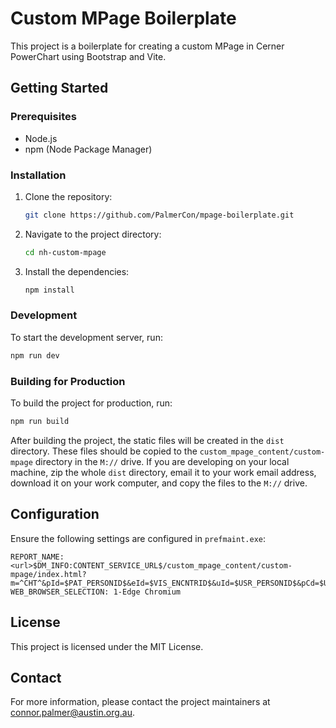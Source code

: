 # Custom MPage Boilerplate

This project is a boilerplate for creating a custom MPage in Cerner PowerChart using Bootstrap and Vite. 

## Getting Started

### Prerequisites

- Node.js
- npm (Node Package Manager)

### Installation

1. Clone the repository:
    ```sh
    git clone https://github.com/PalmerCon/mpage-boilerplate.git
    ```
2. Navigate to the project directory:
    ```sh
    cd nh-custom-mpage
    ```
3. Install the dependencies:
    ```sh
    npm install
    ```

### Development

To start the development server, run:
```sh
npm run dev
```

### Building for Production

To build the project for production, run:
```sh
npm run build
```

After building the project, the static files will be created in the `dist` directory. These files should be copied to the `custom_mpage_content/custom-mpage` directory in the `M://` drive. If you are developing on your local machine, zip the whole `dist` directory, email it to your work email address, download it on your work computer, and copy the files to the `M://` drive.


## Configuration

Ensure the following settings are configured in `prefmaint.exe`:

```
REPORT_NAME: <url>$DM_INFO:CONTENT_SERVICE_URL$/custom_mpage_content/custom-mpage/index.html?m=^CHT^&pId=$PAT_PERSONID$&eId=$VIS_ENCNTRID$&uId=$USR_PERSONID$&pCd=$USR_PositionCd$&ppr=$PAT_PPRCode$&app=^$APP_AppName$^
WEB_BROWSER_SELECTION: 1-Edge Chromium
```

## License

This project is licensed under the MIT License.

## Contact

For more information, please contact the project maintainers at [connor.palmer@austin.org.au](mailto:connor.palmer@austin.org.au).
